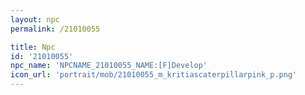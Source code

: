 ```yaml
---
layout: npc
permalink: /21010055

title: Npc
id: '21010055'
npc_name: 'NPCNAME_21010055_NAME:[F]Develop'
icon_url: 'portrait/mob/21010055_m_kritiascaterpillarpink_p.png'
---
```

